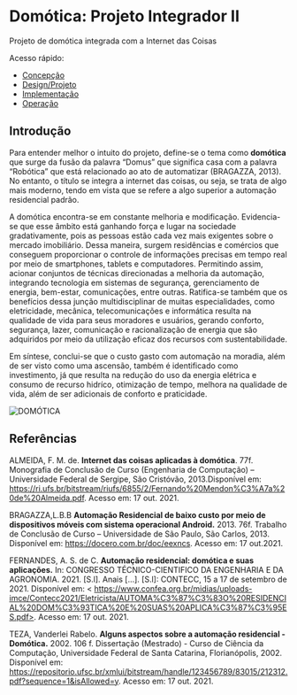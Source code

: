 # Domótica: Projeto Integrador II

Projeto de domótica integrada com a Internet das Coisas

Acesso rápido:

 - [Concepção](./concepção.md)
  - [Design/Projeto](./design.md)
  - [Implementação](./implementação.md)
  - [Operação](./operação.md)

## Introdução 

Para entender melhor o intuito do projeto, define-se o tema como **domótica** que surge da fusão da palavra “Domus” que significa casa com a palavra “Robótica” que está relacionado ao ato de automatizar (BRAGAZZA, 2013). No entanto, o título se integra a internet das coisas, ou seja, se trata de algo mais moderno, tendo em vista que se refere a algo superior a automação residencial padrão.

A domótica encontra-se em constante melhoria e modificação. 
Evidencia-se que esse âmbito está ganhando força e lugar na sociedade gradativamente, pois as pessoas estão cada vez mais exigentes sobre o mercado imobiliário. 
Dessa maneira, surgem residências e comércios que conseguem proporcionar o controle de informações precisas em tempo real por meio de smartphones, tablets e computadores. Permitindo assim, acionar conjuntos de técnicas direcionadas a melhoria da automação, integrando tecnologia em sistemas de segurança, gerenciamento de energia, bem-estar, comunicações, entre outras. 
Ratifica-se também que os benefícios dessa junção multidisciplinar de muitas especialidades, como eletricidade, mecânica, telecomunicações e informática resulta na qualidade de vida para seus moradores e usuários, gerando conforto, segurança, lazer, comunicação e racionalização de energia que são adquiridos por meio da utilização eficaz dos recursos com sustentabilidade.

Em síntese, conclui-se que o custo gasto com automação na moradia, além de ser visto como uma ascensão, também é identificado como investimento, já que resulta na redução do uso 
da energia elétrica e consumo de recurso hidríco, otimização de tempo, melhora na qualidade de vida, além de ser adicionais de conforto e praticidade.
       
![DOMÓTICA](https://vidacelular.com.br/wp-content/uploads/2021/02/home-4100193_1280.jpg)

## Referências 

ALMEIDA, F. M. de. **Internet das coisas aplicadas à domótica**. 77f. Monografia de Conclusão de Curso (Engenharia de Computação) – Universidade Federal de Sergipe, São Cristóvão, 2013.Disponível em: <https://ri.ufs.br/bitstream/riufs/6855/2/Fernando%20Mendon%C3%A7a%20de%20Almeida.pdf>. Acesso em: 17 out. 2021.

BRAGAZZA,L.B.B **Automação Residencial de baixo custo por meio de dispositivos móveis com
sistema operacional Android.** 2013. 76f. Trabalho de Conclusão de Curso – Universidade de São
Paulo, São Carlos, 2013. Disponível em: <https://docero.com.br/doc/eexncs>. Acesso em: 17 out.2021.

FERNANDES, A. S. de C. **Automação residencial: domótica e suas aplicações.** In: CONGRESSO TÉCNICO-CIENTIFICO DA ENGENHARIA E DA AGRONOMIA. 2021. [S.l]. Anais [...]. [S.l]: CONTECC, 15 a 17 de setembro de 2021. Disponível em: < https://www.confea.org.br/midias/uploads-imce/Contecc2021/Eletricista/AUTOMA%C3%87%C3%83O%20RESIDENCIAL%20DOM%C3%93TICA%20E%20SUAS%20APLICA%C3%87%C3%95ES.pdf>. Acesso em: 17 out. 2021.

TEZA, Vanderlei Rabelo. **Alguns aspectos sobre a automação residencial - Domótica.** 2002. 106 f. Dissertação (Mestrado) - Curso de Ciência da Computação, Universidade Federal de Santa Catarina, Florianópolis, 2002. Disponível em: <https://repositorio.ufsc.br/xmlui/bitstream/handle/123456789/83015/212312.pdf?sequence=1&isAllowed=y>.  Acesso em: 17 out. 2021.
